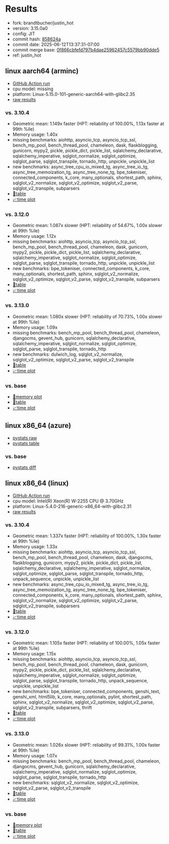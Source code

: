 # Results

- fork: brandtbucher/justin_hot
- version: 3.15.0a0
- config: JIT
- commit hash: [858624a](https://github.com/brandtbucher/cpython/commit/858624a)
- commit date: 2025-06-12T13:37:31-07:00
- commit merge base: [0f866cbfefd797b4dae25962457c5579bb90dde5](https://github.com/python/cpython/commit/0f866cbfefd797b4dae25962457c5579bb90dde5)
- ref: justin_hot

## linux aarch64 (arminc)

- [GitHub Action run](https://github.com/faster-cpython/benchmarking/actions/runs/15621148816)
- cpu model: missing
- platform: Linux-5.15.0-101-generic-aarch64-with-glibc2.35
- [raw results](bm-20250612-arminc-aarch64-brandtbucher-justin_hot-3.15.0a0-858624a.json)

### vs. 3.10.4

- Geometric mean: 1.149x faster (HPT: reliability of 100.00%, 1.13x faster at 99th %ile)
- Memory usage: 1.40x
- missing benchmarks: aiohttp, asyncio_tcp, asyncio_tcp_ssl, bench_mp_pool, bench_thread_pool, chameleon, dask, flaskblogging, gunicorn, mypy2, pickle, pickle_dict, pickle_list, sqlalchemy_declarative, sqlalchemy_imperative, sqlglot_normalize, sqlglot_optimize, sqlglot_parse, sqlglot_transpile, tornado_http, unpickle, unpickle_list
- new benchmarks: async_tree_cpu_io_mixed_tg, async_tree_io_tg, async_tree_memoization_tg, async_tree_none_tg, bpe_tokeniser, connected_components, k_core, many_optionals, shortest_path, sphinx, sqlglot_v2_normalize, sqlglot_v2_optimize, sqlglot_v2_parse, sqlglot_v2_transpile, subparsers
- [📄table](bm-20250612-arminc-aarch64-brandtbucher-justin_hot-3.15.0a0-858624a-vs-3.10.4.md)
- [📈time plot](bm-20250612-arminc-aarch64-brandtbucher-justin_hot-3.15.0a0-858624a-vs-3.10.4.svg)

### vs. 3.12.0

- Geometric mean: 1.087x slower (HPT: reliability of 54.67%, 1.00x slower at 99th %ile)
- Memory usage: 1.12x
- missing benchmarks: aiohttp, asyncio_tcp, asyncio_tcp_ssl, bench_mp_pool, bench_thread_pool, chameleon, dask, gunicorn, mypy2, pickle, pickle_dict, pickle_list, sqlalchemy_declarative, sqlalchemy_imperative, sqlglot_normalize, sqlglot_optimize, sqlglot_parse, sqlglot_transpile, tornado_http, unpickle, unpickle_list
- new benchmarks: bpe_tokeniser, connected_components, k_core, many_optionals, shortest_path, sphinx, sqlglot_v2_normalize, sqlglot_v2_optimize, sqlglot_v2_parse, sqlglot_v2_transpile, subparsers
- [📄table](bm-20250612-arminc-aarch64-brandtbucher-justin_hot-3.15.0a0-858624a-vs-3.12.0.md)
- [📈time plot](bm-20250612-arminc-aarch64-brandtbucher-justin_hot-3.15.0a0-858624a-vs-3.12.0.svg)

### vs. 3.13.0

- Geometric mean: 1.080x slower (HPT: reliability of 70.73%, 1.00x slower at 99th %ile)
- Memory usage: 1.09x
- missing benchmarks: bench_mp_pool, bench_thread_pool, chameleon, djangocms, gevent_hub, gunicorn, sqlalchemy_declarative, sqlalchemy_imperative, sqlglot_normalize, sqlglot_optimize, sqlglot_parse, sqlglot_transpile, tornado_http
- new benchmarks: dulwich_log, sqlglot_v2_normalize, sqlglot_v2_optimize, sqlglot_v2_parse, sqlglot_v2_transpile
- [📄table](bm-20250612-arminc-aarch64-brandtbucher-justin_hot-3.15.0a0-858624a-vs-3.13.0.md)
- [📈time plot](bm-20250612-arminc-aarch64-brandtbucher-justin_hot-3.15.0a0-858624a-vs-3.13.0.svg)

### vs. base

- [🧠memory plot](bm-20250612-arminc-aarch64-brandtbucher-justin_hot-3.15.0a0-858624a-vs-base-mem.svg)
- [📄table](bm-20250612-arminc-aarch64-brandtbucher-justin_hot-3.15.0a0-858624a-vs-base.md)
- [📈time plot](bm-20250612-arminc-aarch64-brandtbucher-justin_hot-3.15.0a0-858624a-vs-base.svg)

## linux x86_64 (azure)

- [pystats raw](bm-20250612-azure-x86_64-brandtbucher-justin_hot-3.15.0a0-858624a-pystats.json)
- [pystats table](bm-20250612-azure-x86_64-brandtbucher-justin_hot-3.15.0a0-858624a-pystats.md)

### vs. base

- [pystats diff](bm-20250612-azure-x86_64-brandtbucher-justin_hot-3.15.0a0-858624a-pystats-vs-base.md)

## linux x86_64 (linux)

- [GitHub Action run](https://github.com/faster-cpython/benchmarking/actions/runs/15621137551)
- cpu model: Intel(R) Xeon(R) W-2255 CPU @ 3.70GHz
- platform: Linux-5.4.0-216-generic-x86_64-with-glibc2.31
- [raw results](bm-20250612-linux-x86_64-brandtbucher-justin_hot-3.15.0a0-858624a.json)

### vs. 3.10.4

- Geometric mean: 1.337x faster (HPT: reliability of 100.00%, 1.30x faster at 99th %ile)
- Memory usage: 1.33x
- missing benchmarks: aiohttp, asyncio_tcp, asyncio_tcp_ssl, bench_mp_pool, bench_thread_pool, chameleon, dask, djangocms, flaskblogging, gunicorn, mypy2, pickle, pickle_dict, pickle_list, sqlalchemy_declarative, sqlalchemy_imperative, sqlglot_normalize, sqlglot_optimize, sqlglot_parse, sqlglot_transpile, tornado_http, unpack_sequence, unpickle, unpickle_list
- new benchmarks: async_tree_cpu_io_mixed_tg, async_tree_io_tg, async_tree_memoization_tg, async_tree_none_tg, bpe_tokeniser, connected_components, k_core, many_optionals, shortest_path, sphinx, sqlglot_v2_normalize, sqlglot_v2_optimize, sqlglot_v2_parse, sqlglot_v2_transpile, subparsers
- [📄table](bm-20250612-linux-x86_64-brandtbucher-justin_hot-3.15.0a0-858624a-vs-3.10.4.md)
- [📈time plot](bm-20250612-linux-x86_64-brandtbucher-justin_hot-3.15.0a0-858624a-vs-3.10.4.svg)

### vs. 3.12.0

- Geometric mean: 1.105x faster (HPT: reliability of 100.00%, 1.05x faster at 99th %ile)
- Memory usage: 1.15x
- missing benchmarks: aiohttp, asyncio_tcp, asyncio_tcp_ssl, bench_mp_pool, bench_thread_pool, chameleon, dask, gunicorn, mypy2, pickle, pickle_dict, pickle_list, sqlalchemy_declarative, sqlalchemy_imperative, sqlglot_normalize, sqlglot_optimize, sqlglot_parse, sqlglot_transpile, tornado_http, unpack_sequence, unpickle, unpickle_list
- new benchmarks: bpe_tokeniser, connected_components, genshi_text, genshi_xml, html5lib, k_core, many_optionals, pylint, shortest_path, sphinx, sqlglot_v2_normalize, sqlglot_v2_optimize, sqlglot_v2_parse, sqlglot_v2_transpile, subparsers, thrift
- [📄table](bm-20250612-linux-x86_64-brandtbucher-justin_hot-3.15.0a0-858624a-vs-3.12.0.md)
- [📈time plot](bm-20250612-linux-x86_64-brandtbucher-justin_hot-3.15.0a0-858624a-vs-3.12.0.svg)

### vs. 3.13.0

- Geometric mean: 1.026x slower (HPT: reliability of 99.31%, 1.00x faster at 99th %ile)
- Memory usage: 1.07x
- missing benchmarks: bench_mp_pool, bench_thread_pool, chameleon, djangocms, gevent_hub, gunicorn, sqlalchemy_declarative, sqlalchemy_imperative, sqlglot_normalize, sqlglot_optimize, sqlglot_parse, sqlglot_transpile, tornado_http
- new benchmarks: sqlglot_v2_normalize, sqlglot_v2_optimize, sqlglot_v2_parse, sqlglot_v2_transpile
- [📄table](bm-20250612-linux-x86_64-brandtbucher-justin_hot-3.15.0a0-858624a-vs-3.13.0.md)
- [📈time plot](bm-20250612-linux-x86_64-brandtbucher-justin_hot-3.15.0a0-858624a-vs-3.13.0.svg)

### vs. base

- [🧠memory plot](bm-20250612-linux-x86_64-brandtbucher-justin_hot-3.15.0a0-858624a-vs-base-mem.svg)
- [📄table](bm-20250612-linux-x86_64-brandtbucher-justin_hot-3.15.0a0-858624a-vs-base.md)
- [📈time plot](bm-20250612-linux-x86_64-brandtbucher-justin_hot-3.15.0a0-858624a-vs-base.svg)

